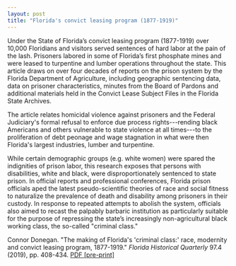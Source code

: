 ```yaml
---
layout: post
title: "Florida's convict leasing program (1877-1919)"
---
```


Under the State of Florida’s convict leasing program (1877-1919) over 10,000 Floridians and visitors served sentences of hard labor at the pain of the lash. Prisoners labored in some of Florida’s first phosphate mines and were leased to turpentine and lumber operations throughout the state. This article draws on over four decades of reports on the prison system by the Florida Department of Agriculture, including geographic sentencing data, data on prisoner characteristics, minutes from the Board of Pardons and additional materials held in the Convict Lease Subject Files in the Florida State Archives.

The article relates homicidal violence against prisoners and the Federal Judiciary's formal refusal to enforce due process rights---rending black Americans and others vulnerable to state violence at all times---to the proliferation of debt peonage and wage stagnation in what were then Florida's largest industries, lumber and turpentine.

While certain demographic groups (e.g. white women) were spared the indignities of prison labor, this research exposes that persons with disabilities, white and black, were disproportionately sentenced to state prison. In official reports and professional conferences, Florida prison officials aped the latest pseudo-scientific theories of race and social fitness to naturalize the prevalence of death and disability among prisoners in their custody. In response to repeated attempts to abolish the system, officials also aimed to recast the palpably barbaric institution as particularly suitable for the purpose of repressing the state’s increasingly non-agricultural black working class, the so-called "criminal class."

Connor Donegan. "The making of Florida's 'criminal class:' race, modernity and convict leasing program, 1877-1919." *Florida Historical Quarterly* 97.4 (2019), pp. 408-434. <a href="{{ site.url}}/assets/Donegan_2019_Florida.pdf" download>PDF [pre-print]</a>
